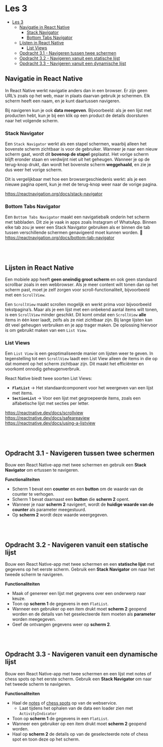 # Les 3

- [Les 3](#les-3)
  - [Navigatie in React Native](#navigatie-in-react-native)
    - [Stack Navigator](#stack-navigator)
    - [Bottom Tabs Navigator](#bottom-tabs-navigator)
  - [Lijsten in React Native](#lijsten-in-react-native)
    - [List Views](#list-views)
  - [Opdracht 3.1 - Navigeren tussen twee schermen](#opdracht-31---navigeren-tussen-twee-schermen)
  - [Opdracht 3.2 - Navigeren vanuit een statische lijst](#opdracht-32---navigeren-vanuit-een-statische-lijst)
  - [Opdracht 3.3 - Navigeren vanuit een dynamische lijst](#opdracht-33---navigeren-vanuit-een-dynamische-lijst)

## Navigatie in React Native

In React Native werkt navigatie anders dan in een browser. Er zijn geen URL’s zoals op het web, maar in plaats daarvan
gebruik je schermen. Elk scherm heeft een naam, en je kunt daartussen navigeren.

Bij navigeren kun je ook **data meegeven**. Bijvoorbeeld: als je een lijst met producten hebt, kun je bij een klik op
een product de details doorsturen naar het volgende scherm.

### Stack Navigator

Een `Stack Navigator` werkt als een stapel schermen, waarbij alleen het bovenste scherm zichtbaar is voor de gebruiker.
Wanneer je naar een nieuw scherm gaat, wordt dit **bovenop de stapel** geplaatst. Het vorige scherm blijft eronder staan
en verdwijnt niet uit het geheugen. Wanneer je op de terug-knop drukt, dan wordt het bovenste scherm **weggehaald**, en
zie je dus weer het vorige scherm.

Dit is vergelijkbaar met hoe een browsergeschiedenis werkt: als je een nieuwe pagina opent, kun je met de terug-knop
weer naar de vorige pagina.

https://reactnavigation.org/docs/stack-navigator

### Bottom Tabs Navigator

Een `Bottom Tabs Navigator` maakt een navigatiebalk onderin het scherm met tabbladen. Dit zie je vaak in apps zoals
Instagram of WhatsApp. Binnen elke tab zou je weer een Stack Navigator gebruiken als er binnen die tab tussen
verschillende schermen genavigeerd moet kunnen worden. 🔗 https://reactnavigation.org/docs/bottom-tab-navigator

<br><br>

## Lijsten in React Native

Een mobiele app heeft **geen oneindig groot scherm** en ook geen standaard scrollbar zoals in een webbrowser. Als je
meer content wilt tonen dan op het scherm past, moet je zelf zorgen voor scroll-functionaliteit, bijvoorbeeld met een
`ScrollView`.

Een `ScrollView` maakt scrollen mogelijk en werkt prima voor bijvoorbeeld tekstpagina’s. Maar als je een lijst met een
onbekend aantal items wilt tonen, is een `ScrollView` minder geschikt. Dit komt omdat een `ScrollView` **alle** items in
één keer laadt, zelfs als ze niet zichtbaar zijn. Bij lange lijsten kan dit veel geheugen verbruiken en je app trager
maken. De oplossing hiervoor is om gebruikt maken van een `List View`.

### List Views

Een `List View` is een geoptimaliseerde manier om lijsten weer te geven. In tegenstelling tot een `ScrollView` laadt een
List View alleen de items in die op dat moment op het scherm zichtbaar zijn. Dit maakt het efficiënter en voorkomt
onnodig geheugenverbruik.

React Native biedt twee soorten List Views:

- **`FlatList`** → Het standaardcomponent voor het weergeven van een lijst met items.
- **`SectionList`** → Voor een lijst met gegroepeerde items, zoals een alfabetische lijst met secties per letter.

https://reactnative.dev/docs/scrollview<br> https://reactnative.dev/docs/safeareaview<br>
https://reactnative.dev/docs/using-a-listview

<br><br>

## Opdracht 3.1 - Navigeren tussen twee schermen

Bouw een React Native-app met twee schermen en gebruik een **Stack Navigator** om ertussen te navigeren.

**Functionaliteiten**

- Scherm 1 bevat een **counter** en een **button** om de waarde van de counter te verhogen.
- Scherm 1 bevat daarnaast een **button** die **scherm 2** opent.
- Wanneer je naar **scherm 2** navigeert, wordt de **huidige waarde van de counter** als parameter meegestuurd.
- Op **scherm 2** wordt deze waarde weergegeven.

<br><br>

## Opdracht 3.2 - Navigeren vanuit een statische lijst

Bouw een React Native-app met twee schermen en een **statische lijst** met gegevens op het eerste scherm. Gebruik een
**Stack Navigator** om naar het tweede scherm te navigeren.

**Functionaliteiten**

- Maak of genereer een lijst met gegevens over een onderwerp naar keuze.
- Toon op **scherm 1** de gegevens in een `FlatList`.
- Wanneer een gebruiker op een item drukt moet **scherm 2** geopend worden en de details van het geselecteerde item
  moeten als **parameter** worden meegegeven.
- Geef de ontvangen gegevens weer op **scherm 2**.

<br><br>

## Opdracht 3.3 - Navigeren vanuit een dynamische lijst

Bouw een React Native-app met twee schermen en een lijst met notes of chess spots op het eerste scherm. Gebruik een
**Stack Navigator** om naar het tweede scherm te navigeren.

**Functionaliteiten**

- Haal de [notes](https://notes.basboot.nl/notes) of [chess spots](https://prg06-node-express.antwan.eu/spots/) op van
  de webservice.
  - Laat tijdens het ophalen van de data een loader zien met `ActivityIndicator`
- Toon op **scherm 1** de gegevens in een `FlatList`.
- Wanneer een gebruiker op een item drukt moet **scherm 2** geopend worden.
- Haal op **scherm 2** de details op van de geselecteerde note of chess spot en toon deze op het scherm.
